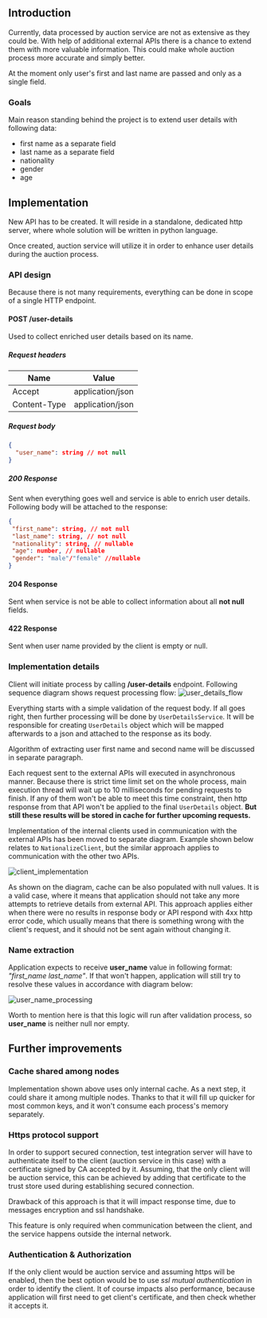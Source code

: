 ## Introduction
Currently, data processed by auction service are not as extensive as they could be. With help of additional external
APIs there is a chance to extend them with more valuable information. This could make whole auction process
more accurate and simply better. 

At the moment only user's first and last name are passed and only as a single field. 

### Goals
Main reason standing behind the project is to extend user details with following data:
* first name as a separate field
* last name as a separate field
* nationality
* gender
* age 

## Implementation
New API has to be created. It will reside in a standalone, dedicated http server, where whole solution will be 
written in python language.

Once created, auction service will utilize it in order to enhance user details during the auction process.

### API design
Because there is not many requirements, everything can be done in scope of a single HTTP endpoint.

#### POST /user-details
Used to collect enriched user details based on its name.

##### Request headers
|Name|Value|
|----|-----|
|Accept|application/json|
|Content-Type|application/json|

##### Request body
```json
{
  "user_name": string // not null
}
```
##### 200 Response
Sent when everything goes well and service is able to enrich user details. Following body will be attached to the 
response:
```json
{
 "first_name": string, // not null
 "last_name": string, // not null
 "nationality": string, // nullable
 "age": number, // nullable
 "gender": "male"/"female" //nullable
}
```
#### 204 Response
Sent when service is not be able to collect information about all **not null** fields.

#### 422 Response
Sent when user name provided by the client is empty or null.

### Implementation details
Client will initiate process by calling **/user-details** endpoint. Following sequence diagram shows request processing flow:
![user_details_flow](./uml/user_details_flow.png)

Everything starts with a simple validation of the request body. If all goes right, then further processing will
be done by ```UserDetailsService```. It will be responsible for creating ```UserDetails``` object which will be mapped 
afterwards to a json and attached to the response as its body.

Algorithm of extracting user first name and second name will be discussed in separate paragraph.

Each request sent to the external APIs will executed in asynchronous manner. Because there is strict time limit
set on the whole process, main execution thread will wait up to 10 milliseconds for pending requests to finish. 
If any of them won't be able to meet this time constraint, then http response from that API won't be applied to the final ```UserDetails``` object.
**But still these results will be stored in cache for further upcoming requests.**

Implementation of the internal clients used in communication with the external APIs has been moved to separate
diagram. Example shown below relates to ```NationalizeClient```, but the similar approach applies to communication with
the other two APIs.

![client_implementation](./uml/client_implementation_2.png)

As shown on the diagram, cache can be also populated with null values. It is a valid case, where it means that application 
should not take any more attempts to retrieve details from external API.
This approach applies either when there were no results in response body or API respond with 4xx http error code,
which usually means that there is something wrong with the client's request, and it should not be sent again without changing
it.

### Name extraction
Application expects to receive **user_name** value in following format: *"first_name last_name"*.
If that won't happen, application will still try to resolve these values in accordance with diagram below:

![user_name_processing](./uml/user_name_processing.png)

Worth to mention here is that this logic will run after validation process, so **user_name** is neither 
null nor empty.

## Further improvements

### Cache shared among nodes
Implementation shown above uses only internal cache. As a next step, it could share it among multiple nodes. Thanks
to that it will fill up quicker for most common keys, and it won't consume each process's memory separately.

### Https protocol support
In order to support secured connection, test integration server will have to authenticate itself to the client
(auction service in this case) with a certificate signed by CA accepted by it. Assuming, that the only client
will be auction service, this can be achieved by adding that certificate to the trust store used during establishing 
secured connection.

Drawback of this approach is that it will impact response time, due to messages encryption and ssl handshake.

This feature is only required when communication between the client, and the service happens outside the internal 
network.

### Authentication & Authorization
If the only client would be auction service and assuming https will be enabled, then the best option would be 
to use *ssl mutual authentication* in order to identify the client. It of course impacts also performance, because
application will first need to get client's certificate, and then check whether it accepts it.
